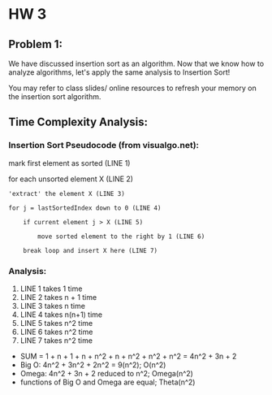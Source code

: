 # HW 3

## Problem 1:
We have discussed insertion sort as an algorithm. Now that we know how to analyze algorithms, let's apply the same analysis to Insertion Sort!

You may refer to class slides/ online resources to refresh your memory on the insertion sort algorithm. 
## Time Complexity Analysis:
### Insertion Sort Pseudocode (from visualgo.net):
mark first element as sorted (LINE 1)

for each unsorted element X (LINE 2)

    'extract' the element X (LINE 3)

    for j = lastSortedIndex down to 0 (LINE 4)

        if current element j > X (LINE 5)

            move sorted element to the right by 1 (LINE 6)

        break loop and insert X here (LINE 7)
### Analysis:
1. LINE 1 takes 1 time
2. LINE 2 takes n + 1 time
3. LINE 3 takes n time
4. LINE 4 takes n(n+1) time
5. LINE 5 takes n^2 time
6. LINE 6 takes n^2 time
7. LINE 7 takes n^2 time
- SUM = 1 + n + 1 + n + n^2 + n + n^2 + n^2 + n^2 = 4n^2 + 3n + 2
- Big O: 4n^2 + 3n^2 + 2n^2 = 9(n^2); O(n^2)
- Omega: 4n^2 + 3n + 2 reduced to n^2; Omega(n^2)
- functions of Big O and Omega are equal; Theta(n^2)